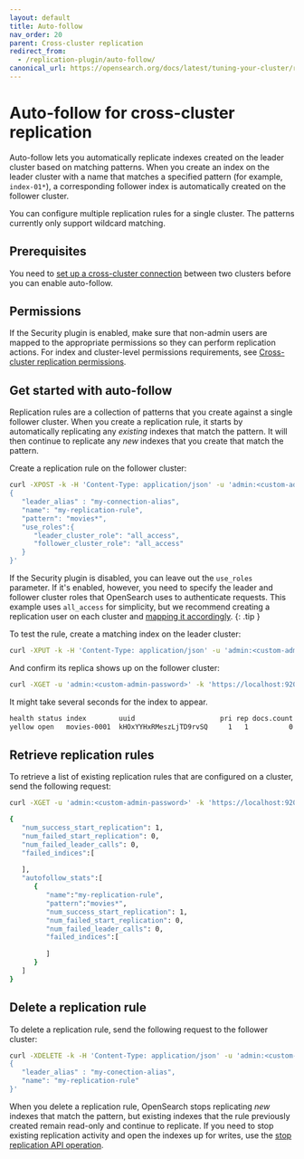 ```yaml
---
layout: default
title: Auto-follow
nav_order: 20
parent: Cross-cluster replication
redirect_from:
  - /replication-plugin/auto-follow/
canonical_url: https://opensearch.org/docs/latest/tuning-your-cluster/replication-plugin/auto-follow/
---
```


# Auto-follow for cross-cluster replication

Auto-follow lets you automatically replicate indexes created on the leader cluster based on matching patterns. When you create an index on the leader cluster with a name that matches a specified pattern (for example, `index-01*`), a corresponding follower index is automatically created on the follower cluster. 

You can configure multiple replication rules for a single cluster. The patterns currently only support wildcard matching. 

## Prerequisites

You need to [set up a cross-cluster connection]({{site.url}}{{site.baseurl}}/replication-plugin/get-started/#set-up-a-cross-cluster-connection) between two clusters before you can enable auto-follow. 

## Permissions

If the Security plugin is enabled, make sure that non-admin users are mapped to the appropriate permissions so they can perform replication actions. For index and cluster-level permissions requirements, see [Cross-cluster replication permissions]({{site.url}}{{site.baseurl}}/replication-plugin/permissions/).

## Get started with auto-follow

Replication rules are a collection of patterns that you create against a single follower cluster. When you create a replication rule, it starts by automatically replicating any *existing* indexes that match the pattern. It will then continue to replicate any *new* indexes that you create that match the pattern.

Create a replication rule on the follower cluster:

```bash
curl -XPOST -k -H 'Content-Type: application/json' -u 'admin:<custom-admin-password>' 'https://localhost:9200/_plugins/_replication/_autofollow?pretty' -d '
{
   "leader_alias" : "my-connection-alias",
   "name": "my-replication-rule",
   "pattern": "movies*",
   "use_roles":{
      "leader_cluster_role": "all_access",
      "follower_cluster_role": "all_access"
   }
}'
```

If the Security plugin is disabled, you can leave out the `use_roles` parameter. If it's enabled, however, you need to specify the leader and follower cluster roles that OpenSearch uses to authenticate requests. This example uses `all_access` for simplicity, but we recommend creating a replication user on each cluster and [mapping it accordingly]({{site.url}}{{site.baseurl}}/replication-plugin/permissions/#map-the-leader-and-follower-cluster-roles).
{: .tip }

To test the rule, create a matching index on the leader cluster:

```bash
curl -XPUT -k -H 'Content-Type: application/json' -u 'admin:<custom-admin-password>' 'https://localhost:9201/movies-0001?pretty'
```

And confirm its replica shows up on the follower cluster:

```bash
curl -XGET -u 'admin:<custom-admin-password>' -k 'https://localhost:9200/_cat/indices?v'
```

It might take several seconds for the index to appear.

```bash
health status index        uuid                     pri rep docs.count docs.deleted store.size pri.store.size
yellow open   movies-0001  kHOxYYHxRMeszLjTD9rvSQ     1   1          0            0       208b           208b
```

## Retrieve replication rules

To retrieve a list of existing replication rules that are configured on a cluster, send the following request:

```bash
curl -XGET -u 'admin:<custom-admin-password>' -k 'https://localhost:9200/_plugins/_replication/autofollow_stats'

{
   "num_success_start_replication": 1,
   "num_failed_start_replication": 0,
   "num_failed_leader_calls": 0,
   "failed_indices":[
      
   ],
   "autofollow_stats":[
      {
         "name":"my-replication-rule",
         "pattern":"movies*",
         "num_success_start_replication": 1,
         "num_failed_start_replication": 0,
         "num_failed_leader_calls": 0,
         "failed_indices":[
            
         ]
      }
   ]
}
```

## Delete a replication rule

To delete a replication rule, send the following request to the follower cluster:

```bash
curl -XDELETE -k -H 'Content-Type: application/json' -u 'admin:<custom-admin-password>' 'https://localhost:9200/_plugins/_replication/_autofollow?pretty' -d '
{
   "leader_alias" : "my-conection-alias",
   "name": "my-replication-rule"
}'
```

When you delete a replication rule, OpenSearch stops replicating *new* indexes that match the pattern, but existing indexes that the rule previously created remain read-only and continue to replicate. If you need to stop existing replication activity and open the indexes up for writes, use the [stop replication API operation]({{site.url}}{{site.baseurl}}/replication-plugin/api/#stop-replication).